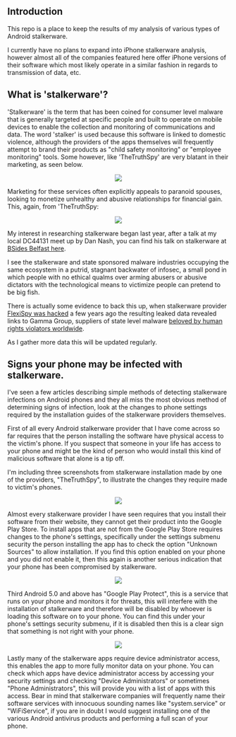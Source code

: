 ## Introduction

This repo is a place to keep the results of my analysis of various types of Android stalkerware.

I currently have no plans to expand into iPhone stalkerware analysis, however almost all of the companies featured here offer iPhone versions of their software which most likely operate in a similar fashion in regards to transmission of data, etc.

## What is 'stalkerware'?

'Stalkerware' is the term that has been coined for consumer level malware that is generally targeted at specific people and built to operate on mobile devices to enable the collection and monitoring of communications and data. The word 'stalker' is used because this software is linked to domestic violence, although the providers of the apps themselves will frequently attempt to brand their products as "child safety monitoring" or "employee monitoring" tools. Some however, like 'TheTruthSpy' are very blatant in their marketing, as seen below.

<p align="center">
  <img src="https://raw.githubusercontent.com/diskurse/android-stalkerware/master/docs/images/thetruth-multimedia.png">
</p>

Marketing for these services often explicitly appeals to paranoid spouses, looking to monetize unhealthy and abusive relationships for financial gain. This, again, from 'TheTruthSpy:

<p align="center">
  <img src="https://raw.githubusercontent.com/diskurse/android-stalkerware/master/docs/images/thetruth-you-wonder.png">
</p>

My interest in researching stalkerware began last year, after a talk at my local DC44131 meet up by Dan Nash, you can find his talk on stalkerware at [BSides Belfast here](https://www.youtube.com/watch?v=126s8hsuomM).

I see the stalkerware and state sponsored malware industries occupying the same ecosystem in a putrid, stagnant backwater of infosec, a small pond in which people with no ethical qualms over arming abusers or abusive dictators with the technological means to victimize people can pretend to be big fish.

There is actually some evidence to back this up, when stalkerware provider [FlexiSpy was hacked](https://www.randhome.io/blog/2017/04/23/lets-talk-about-flexispy/) a few years ago the resulting leaked data revealed links to Gamma Group, suppliers of state level malware [beloved by human rights violators worldwide](https://www.theregister.co.uk/2015/02/26/oecd_rules_anglogerman_finfisher_spyware_violated_human_rights/).

As I gather more data this will be updated regularly.

## Signs your phone may be infected with stalkerware.

I've seen a few articles describing simple methods of detecting stalkerware infections on Android phones and they all miss the most obvious method of determining signs of infection, look at the changes to phone settings required by the installation guides of the stalkerware providers themselves.

First of all every Android stalkerware provider that I have come across so far requires that the person installing the software have physical access to the victim's phone. If you suspect that someone in your life has access to your phone and might be the kind of person who would install this kind of malicious software that alone is a tip off.

I'm including three screenshots from stalkerware installation made by one of the providers, "TheTruthSpy", to illustrate the changes they require made to victim's phones.
 
 <p align="center">
  <img src="https://raw.githubusercontent.com/diskurse/android-stalkerware/master/docs/images/conclusion-detection.jpg">
</p>
 
Almost every stalkerware provider I have seen requires that you install their software from their website, they cannot get their product into the Google Play Store. To install apps that are not from the Google Play Store requires changes to the phone's settings, specifically under the settings submenu security the person installing the app has to check the option "Unknown Sources" to allow installation. If you find this option enabled on your phone and you did not enable it, then this again is another serious indication that your phone has been compromised by stalkerware.

 <p align="center">
  <img src="https://raw.githubusercontent.com/diskurse/android-stalkerware/master/docs/images/conclusion-unknown-sources.png">
</p>

Third Android 5.0 and above has "Google Play Protect", this is a service that runs on your phone and monitors it for threats, this will interfere with the installation of stalkerware and therefore will be disabled by whoever is loading this software on to your phone. You can find this under your phone's settings security submenu, if it is disabled then this is a clear sign that something is not right with your phone.

<p align="center">
  <img src="https://raw.githubusercontent.com/diskurse/android-stalkerware/master/docs/images/conclusion-administrator.png">
</p>

Lastly many of the stalkerware apps require device administrator access, this enables the app to more fully monitor data on your phone. You can check which apps have device administrator access by accessing your security settings and checking "Device Administrators" or sometimes "Phone Administrators", this will provide you with a list of apps with this access. Bear in mind that stalkerware companies will frequently name their software services with innocuous sounding names like "system.service" or "WiFiService", if you are in doubt I would suggest installing one of the various Android antivirus products and performing a full scan of your phone.
